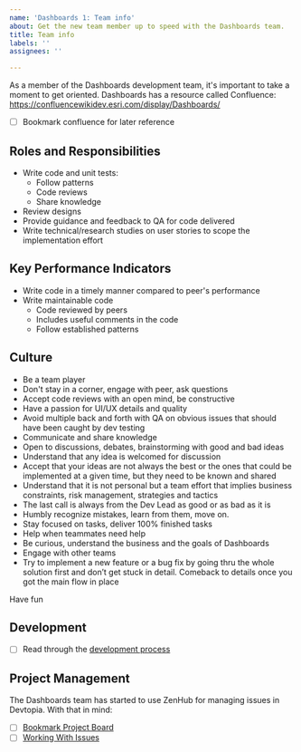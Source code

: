 ```yaml
---
name: 'Dashboards 1: Team info'
about: Get the new team member up to speed with the Dashboards team.
title: Team info
labels: ''
assignees: ''

---
```


As a member of the Dashboards development team,  it's important to take a moment to get oriented. Dashboards has a resource called Confluence: https://confluencewikidev.esri.com/display/Dashboards/

- [ ] Bookmark confluence for later reference

## Roles and Responsibilities 
- Write code and unit tests: 
  - Follow patterns 
  - Code reviews 
  - Share knowledge 
- Review designs 
- Provide guidance and feedback to QA for code delivered 
- Write technical/research studies on user stories to scope the implementation effort  

## Key Performance Indicators
- Write code in a timely manner compared to peer's performance 
- Write maintainable code 
  - Code reviewed by peers 
  - Includes useful comments in the code 
  - Follow established patterns 

## Culture

- Be a team player 
- Don't stay in a corner, engage with peer, ask questions 
- Accept code reviews with an open mind, be constructive 
- Have a passion for UI/UX details and quality 
- Avoid multiple back and forth with QA on obvious issues that should have been caught by dev testing 
- Communicate and share knowledge 
- Open to discussions, debates, brainstorming with good and bad ideas 
- Understand that any idea is welcomed for discussion 
- Accept that your ideas are not always the best or the ones that could be implemented at a given time, but they need to be known and shared 
- Understand that it is not personal but a team effort that implies business constraints, risk management, strategies and tactics 
- The last call is always from the Dev Lead as good or as bad as it is
- Humbly recognize mistakes, learn from them, move on.
- Stay focused on tasks, deliver 100% finished tasks
- Help when teammates need help 
- Be curious, understand the business and the goals of Dashboards 
- Engage with other teams 
- Try to implement a new feature or a bug fix by going thru the whole solution first and don’t get stuck in detail. Comeback to details once you got the main flow in place

Have fun

## Development
- [ ] Read through the [development process](https://teams.microsoft.com/l/entity/com.microsoft.teamspace.tab.wiki/tab::3c7f094b-6e01-41ee-a1d3-67201ed2dbab?context=%7B%22subEntityId%22%3A%22%7B%5C%22pageId%5C%22%3A6%2C%5C%22origin%5C%22%3A2%7D%22%2C%22channelId%22%3A%2219%3A085730430f3449518e19f72a46a9e58a%40thread.skype%22%7D&tenantId=aee6e3c9-711e-4c7c-bd27-04f2307db20d)

## Project Management

The Dashboards team has started to use ZenHub for managing issues in Devtopia. With that in mind:

- [ ] [Bookmark Project Board](https://devtopia.esri.com/orgs/WebGIS/projects)
- [ ] [Working With Issues](https://confluencewikidev.esri.com/display/~jef11529@esri.com/Working+with+issues)
